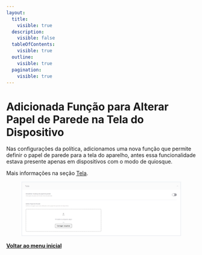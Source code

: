 ```yaml
---
layout:
  title:
    visible: true
  description:
    visible: false
  tableOfContents:
    visible: true
  outline:
    visible: true
  pagination:
    visible: true
---
```


# Adicionada Função para Alterar Papel de Parede na Tela do Dispositivo

Nas configurações da política, adicionamos uma nova função que permite definir o papel de parede para a tela do aparelho, antes essa funcionalidade estava presente apenas em dispositivos com o modo de quiosque.

Mais informações na seção [Tela](../../portal/configuracoes/editar-politica/configuracoes-gerais/tela.md).

<figure><img src="../../../.gitbook/assets/image (224).png" alt=""><figcaption></figcaption></figure>

[**Voltar ao menu inicial**](./)
